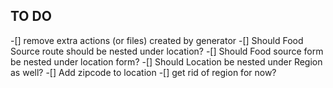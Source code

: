 ## TO DO
-[] remove extra actions (or files) created by generator
-[] Should Food Source route should be nested under location?
-[] Should Food source form be nested under location form?
-[] Should Location be nested under Region as well?
-[] Add zipcode to location
-[] get rid of region for now?

